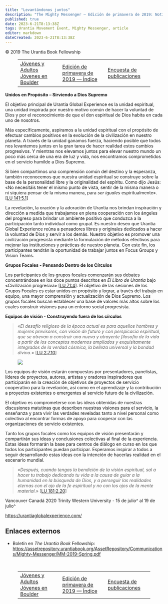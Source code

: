 ```yaml
---
title: "Levantándonos juntos"
description: "The Mighty Messenger — Edición de primavera de 2019: Noticias y opiniones para los lectores de El Libro de Urantia"
published: true
date: 2023-6-21T8:13:38Z
tags: Urantia Movement Event, Mighty Messenger, article
editor: markdown
dateCreated: 2023-6-21T8:13:38Z
---
```


<p class="v-card v-sheet theme--light grey lighten-3 px-2">© 2019 The Urantia Book Fellowship</p>
<figure class="table chapter-navigator">
  <table>
    <tbody>
      <tr>
        <td>
        <a href="/es/article/Youth_and_Young_Adults_in_Boulder">
          <span class="mdi mdi-arrow-left-drop-circle"></span><span class="pl-2">Jóvenes y Adultos Jóvenes en Boulder</span>
        </a>
        </td>
        <td>
        <a href="/es/index/articles_mighty_messenger#edición-de-primavera-de-2019">
          <span class="mdi mdi-book-open-variant"></span><span class="pl-2">Edición de primavera de 2019 — Índice</span>
        </a>
        </td>
        <td>
        <a href="/es/article/Publications_Survey">
          <span class="pr-2">Encuesta de publicaciones</span><span class="mdi mdi-arrow-right-drop-circle"></span>
        </a>
        </td>
      </tr>
    </tbody>
  </table>
</figure>



**Unidos en Propósito – Sirviendo a Dios Supremo**

El objetivo principal de Urantia Global Experience es la unidad espiritual, una unidad inspirada por nuestro motivo común de hacer la voluntad de Dios y por el reconocimiento de que el don espiritual de Dios habita en cada uno de nosotros.

Más específicamente, aspiramos a la unidad espiritual con el propósito de efectuar cambios positivos en la evolución de la civilización en nuestro planeta. A través de la unidad ganamos fuerza, haciendo posible que todos nos levantemos juntos en la gran tarea de hacer realidad estos cambios progresivos. Y mientras nos elevamos juntos para elevar nuestro mundo un poco más cerca de una era de luz y vida, nos encontramos comprometidos en el servicio humilde a Dios Supremo.

Si bien compartimos una comprensión común del destino y la esperanza, también reconocemos que nuestra unidad espiritual se construye sobre la base de la personalidad libre y la originalidad del espíritu. Como dijo Jesús: «No necesitáis tener el mismo punto de vista, sentir de la misma manera o ni siquiera pensar de la misma manera, para _ser iguales_ espiritualmente». <a id="a43_321"></a>[[LU 141:5.1](/es/The_Urantia_Book/141#p5_1)]

La revelación, la oración y la adoración de Urantia nos brindan inspiración y dirección a medida que trabajamos en plena cooperación con los ángeles del progreso para brindar un ambiente positivo que conduzca a la participación tanto individual como grupal. Es nuestro deseo que Urantia Global Experience reúna a pensadores libres y originales dedicados a hacer la voluntad de Dios y servir a los demás. Nuestro objetivo es promover una civilización progresista mediante la formulación de métodos efectivos para mejorar las instituciones y prácticas de nuestro planeta. Con este fin, los participantes tendrán la oportunidad de trabajar juntos en Focus Groups y Vision Teams.

**Grupos Focales - Pensando Dentro de los Círculos**

Los participantes de los grupos focales comenzarán sus debates concentrándose en los doce puntos descritos en _El Libro de Urantia_ bajo «Civilización progresiva» <a id="a49_163"></a>[[LU 71:4](/es/The_Urantia_Book/71#p4)]. El objetivo de las sesiones de los Grupos Focales es estar unidos en propósito y lograr, a través del trabajo en equipo, una mayor comprensión y actualización de Dios Supremo. Los grupos focales buscan establecer una base de valores más altos sobre los cuales construir visiones para un entorno social progresista.

**Equipos de visión - Construyendo fuera de los círculos**

> «_El desafío religioso de la época actual es para aquellos hombres y mujeres previsores, con visión de futuro y con perspicacia espiritual, que se atrevan a construir una nueva y atrayente filosofía de la vida a partir de los conceptos modernos ampliados y exquisitamente integrados de la verdad cósmica, la belleza universal y la bondad divina._» <a id="a53_328"></a>[[LU 2:7.10](/es/The_Urantia_Book/2#p7_10)]

<figure id="Figure_1" class="image urantiapedia">
<img src="/image/article/The_Mighty_Messenger/2019_Spring/028.jpg">
</figure>

Los equipos de visión estarán compuestos por presentadores, panelistas, líderes de proyectos, autores, artistas y oradores inspiradores que participarán en la creación de objetivos de proyectos de servicio cooperativo para la revelación, así como en el aprendizaje y la contribución a proyectos existentes o emergentes al servicio futuro de la civilización.

El objetivo es comprometerse con las ideas obtenidas de nuestras discusiones matutinas que describen nuestras visiones para el servicio, la enseñanza y para vivir las verdades reveladas tanto a nivel personal como colectivo al encontrar formas de apoyo para cooperar con las organizaciones de servicio existentes.

Tanto los grupos focales como los equipos de visión presentarán y compartirán sus ideas y conclusiones colectivas al final de la experiencia. Estas ideas formarán la base para centros de diálogo en curso en los que todos los participantes puedan participar. Esperamos inspirar a todos a seguir desarrollando estas ideas con la intención de hacerlas realidad en el escenario mundial.

> «_Después, cuando tengas la bendición de la visión espiritual, sal a hacer tu trabajo dedicando tu vida a la causa de guiar a la humanidad en la búsqueda de Dios, y a perseguir las realidades eternas con el ojo de la fe espiritual y no con los ojos de la mente material._» <a id="a65_270"></a>[[LU 181:2.20](/es/The_Urantia_Book/181#p2_20)]

Vancouver Canadá 2020
Trinity Western University - 15 de julio^ al 19 de julio^

https://urantiaglobalexperience.com/

## Enlaces externos

* Boletín en _The Urantia Book_ Fellowship: https://assetrepository.urantiabook.org/AssetRepository/Communications/Mighty-Messenger/MM-2019-Spring.pdf

<br>



<figure class="table chapter-navigator">
  <table>
    <tbody>
      <tr>
        <td>
        <a href="/es/article/Youth_and_Young_Adults_in_Boulder">
          <span class="mdi mdi-arrow-left-drop-circle"></span><span class="pl-2">Jóvenes y Adultos Jóvenes en Boulder</span>
        </a>
        </td>
        <td>
        <a href="/es/index/articles_mighty_messenger#edición-de-primavera-de-2019">
          <span class="mdi mdi-book-open-variant"></span><span class="pl-2">Edición de primavera de 2019 — Índice</span>
        </a>
        </td>
        <td>
        <a href="/es/article/Publications_Survey">
          <span class="pr-2">Encuesta de publicaciones</span><span class="mdi mdi-arrow-right-drop-circle"></span>
        </a>
        </td>
      </tr>
    </tbody>
  </table>
</figure>

